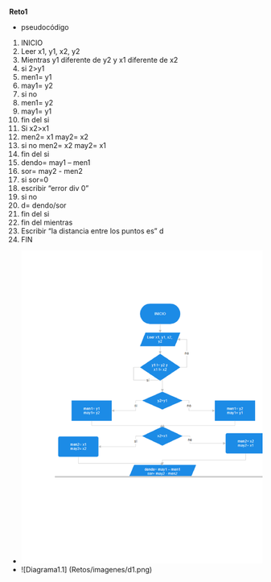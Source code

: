 **Reto1**
- pseudocódigo
1. INICIO 
2. Leer x1, y1, x2, y2 
3. Mientras y1 diferente de y2 y x1 diferente de x2
4. si 2>y1 
5.  men1= y1 
5.  may1= y2 
6. si no 
7.  men1= y2 
8.  may1= y1
9. fin del si 
10. Si x2>x1 
11.  men2= x1 may2= x2 
12. si no men2= x2 may2= x1 
13. fin del si 
14. dendo= may1 – men1 
15. sor= may2 - men2 
16. si sor=0 
17.    escribir “error div 0”
18. si no
19.    d= dendo/sor 
20. fin del si
21. fin del mientras 
22. Escribir “la distancia entre los puntos es” d 
23. FIN
- ![Diagrama1](Retos/imagenes/d1.png)
- ![Diagrama1.1] (Retos/imagenes/d1.png)

 
 
